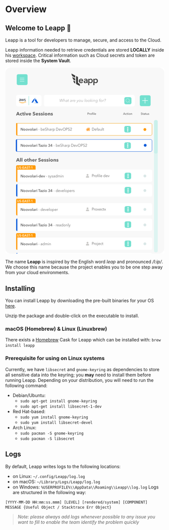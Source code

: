 # Overview

## Welcome to Leapp :rocket:

Leapp is a tool for developers to manage, secure, and access to the Cloud.

Leapp information needed to retrieve credentials are stored **LOCALLY** inside his [workspace](concepts.md). Critical information such as Cloud secrets and token are stored inside the **System Vault**.

![Leapp Main Window](images/main-window.png?style=center-img)

The name **Leapp** is inspired by the English word *leap* and pronounced */l:ip/*. We choose this name because the project enables you to be one step away from your cloud environments.


## Installing

You can install Leapp by downloading the pre-built binaries for your OS [here](https://www.leapp.cloud/releases).

Unzip the package and double-click on the executable to install.

### macOS (Homebrew) & Linux (Linuxbrew)

There exists a [Homebrew](https://brew.sh/) Cask for Leapp which can be installed with:
`brew install leapp`

### Prerequisite for using on Linux systems
Currently, we have `libsecret` and `gnome-keyring` as dependencies to store all sensitive data into the keyring; you **may** need to install them before running Leapp.
Depending on your distribution, you will need to run the following command:

* Debian/Ubuntu:
    - `sudo apt-get install gnome-keyring`
    - `sudo apt-get install libsecret-1-dev`
* Red Hat-based:
    - `sudo yum install gnome-keyring`
    - `sudo yum install libsecret-devel`
* Arch Linux:
    - `sudo pacman -S gnome-keyring`
    - `sudo pacman -S libsecret`

## Logs

By default, Leapp writes logs to the following locations:

- on Linux: `~/.config/Leapp/log.log`
- on macOS: `~/Library/Logs/Leapp/log.log`
- on Windows: `%USERPROFILE%\\AppData\\Roaming\\Leapp\\log.log`
  Logs are structured in the following way:
```
[YYYY-MM-DD HH:mm:ss.mmm] [LEVEL] [rendered/system] [COMPONENT] MESSAGE {Useful Object / Stacktrace Err Object}
```
> *Note: please always add logs whenever possible to any issue you want to fill to enable the team identify the problem quickly*
